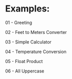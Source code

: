 # Examples:
01 - Greeting

02 - Feet to Meters Converter

03 - Simple Calculator

04 - Temperature Conversion

05 - Float Product

06 - All Uppercase 
